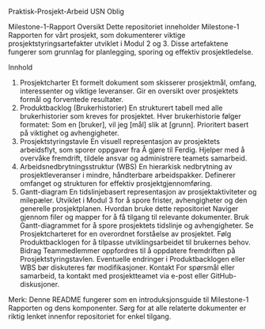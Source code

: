 Praktisk-Prosjekt-Arbeid
USN Oblig

Milestone-1-Rapport
Oversikt
Dette repositoriet inneholder Milestone-1 Rapporten for vårt prosjekt, som dokumenterer viktige prosjektstyringsartefakter utviklet i Modul 2 og 3. Disse artefaktene fungerer som grunnlag for planlegging, sporing og effektiv prosjektledelse.

Innhold
1. Prosjektcharter
Et formelt dokument som skisserer prosjektmål, omfang, interessenter og viktige leveranser.
Gir en oversikt over prosjektets formål og forventede resultater.
2. Produktbacklog (Brukerhistorier)
En strukturert tabell med alle brukerhistorier som kreves for prosjektet.
Hver brukerhistorie følger formatet: Som en [bruker], vil jeg [mål] slik at [grunn].
Prioritert basert på viktighet og avhengigheter.
3. Prosjektstyringstavle
En visuell representasjon av prosjektets arbeidsflyt, som sporer oppgaver fra Å gjøre til Ferdig.
Hjelper med å overvåke fremdrift, tildele ansvar og administrere teamets samarbeid.
4. Arbeidsnedbrytningsstruktur (WBS)
En hierarkisk nedbrytning av prosjektleveranser i mindre, håndterbare arbeidspakker.
Definerer omfanget og strukturen for effektiv prosjektgjennomføring.
5. Gantt-diagram
En tidslinjebasert representasjon av prosjektaktiviteter og milepæler.
Utviklet i Modul 3 for å spore frister, avhengigheter og den generelle prosjektplanen.
Hvordan bruke dette repositoriet
Naviger gjennom filer og mapper for å få tilgang til relevante dokumenter.
Bruk Gantt-diagrammet for å spore prosjektets tidslinje og avhengigheter.
Se Prosjektcharteret for en overordnet forståelse av prosjektet.
Følg Produktbacklogen for å tilpasse utviklingsarbeidet til brukernes behov.
Bidrag
Teammedlemmer oppfordres til å oppdatere fremdriften på Prosjektstyringstavlen.
Eventuelle endringer i Produktbacklogen eller WBS bør diskuteres før modifikasjoner.
Kontakt
For spørsmål eller samarbeid, ta kontakt med prosjektteamet via e-post eller GitHub-diskusjoner.

Merk: Denne README fungerer som en introduksjonsguide til Milestone-1 Rapporten og dens komponenter. Sørg for at alle relaterte dokumenter er riktig lenket innenfor repositoriet for enkel tilgang.
